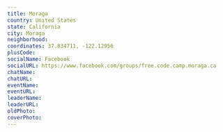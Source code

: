 ```yaml
---
title: Moraga
country: United States
state: California
city: Moraga
neighborhood: 
coordinates: 37.834711, -122.12956
plusCode:
socialName: Facebook
socialURL: https://www.facebook.com/groups/free.code.camp.moraga.ca
chatName:
chatURL:
eventName:
eventURL:
leaderName:
leaderURL:
oldPhoto: 
coverPhoto:
---
```

